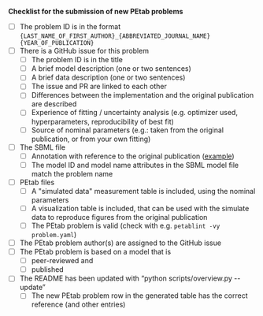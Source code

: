 **Checklist for the submission of new PEtab problems**
- [ ] The problem ID is in the format `{LAST_NAME_OF_FIRST_AUTHOR}_{ABBREVIATED_JOURNAL_NAME}{YEAR_OF_PUBLICATION}`
- [ ] There is a GitHub issue for this problem
  - [ ] The problem ID is in the title
  - [ ] A brief model description (one or two sentences)
  - [ ] A brief data description (one or two sentences)
  - [ ] The issue and PR are linked to each other
  - [ ] Differences between the implementation and the original publication are described
  - [ ] Experience of fitting / uncertainty analysis (e.g. optimizer used, hyperparameters, reproducibility of best fit)
  - [ ] Source of nominal parameters (e.g.: taken from the original publication, or from your own fitting)
- [ ] The SBML file
  - [ ] Annotation with reference to the original publication ([example](https://github.com/Benchmarking-Initiative/Benchmark-Models-PEtab/blob/3154d27edbfc4eb19b768465945bc81381a7c964/Benchmark-Models/Rahman_MBS2016/model_Rahman_MBS2016.xml#L4-L14))
  - [ ] The model ID and model name attributes in the SBML model file match the problem name
- [ ] PEtab files
  - [ ] A "simulated data" measurement table is included, using the nominal parameters
  - [ ] A visualization table is included, that can be used with the simulate data to reproduce figures from the original publication
  - [ ] The PEtab problem is valid (check with e.g. `petablint -vy problem.yaml`)
- [ ] The PEtab problem author(s) are assigned to the GitHub issue
- [ ] The PEtab problem is based on a model that is
  - [ ] peer-reviewed and
  - [ ] published
- [ ] The README has been updated with “python scripts/overview.py --update”
  - [ ] The new PEtab problem row in the generated table has the correct reference (and other entries)
